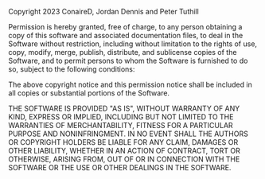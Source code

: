 Copyright 2023 ConaireD, Jordan Dennis and Peter Tuthill

Permission is hereby granted, free of charge, to any person obtaining a copy
of this software and associated documentation files, to deal in the Software
without restriction, including without limitation to the rights of use, copy,
modify, merge, publish, distribute, and sublicense copies of the Software,
and to permit persons to whom the Software is furnished to do so, subject to 
the following conditions:

The above copyright notice and this permission notice shall be included in 
all copies or substantial portions of the Software.

THE SOFTWARE IS PROVIDED "AS IS", WITHOUT WARRANTY OF ANY KIND, EXPRESS OR
IMPLIED, INCLUDING BUT NOT LIMITED TO THE WARRANTIES OF MERCHANTABILITY, 
FITNESS FOR A PARTICULAR PURPOSE AND NONINFRINGMENT. IN NO EVENT SHALL THE 
AUTHORS OR COPYRIGHT HOLDERS BE LIABLE FOR ANY CLAIM, DAMAGES OR OTHER 
LIABILITY, WHETHER IN AN ACTION OF CONTRACT, TORT OR OTHERWISE, ARISING FROM, 
OUT OF OR IN CONNECTION WITH THE SOFTWARE OR THE USE OR OTHER DEALINGS IN THE 
SOFTWARE.
